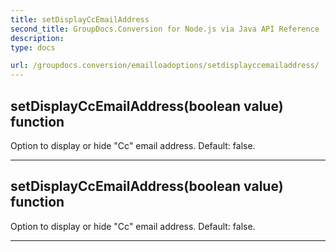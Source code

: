 ```yaml
---
title: setDisplayCcEmailAddress
second_title: GroupDocs.Conversion for Node.js via Java API Reference
description: 
type: docs

url: /groupdocs.conversion/emailloadoptions/setdisplayccemailaddress/
---
```


## setDisplayCcEmailAddress(boolean value)  function

 Option to display or hide "Cc" email address. Default: false.
 


---


## setDisplayCcEmailAddress(boolean value)  function

 Option to display or hide "Cc" email address. Default: false.
 


---


